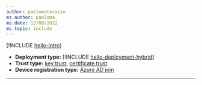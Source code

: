 ```yaml
---
author: paolomatarazzo
ms.author: paoloma
ms.date: 12/08/2022
ms.topic: include
---
```


[!INCLUDE [hello-intro](hello-intro.md)]
- **Deployment type:** [!INCLUDE [hello-deployment-hybrid](hello-deployment-hybrid.md)]
- **Trust type:** [key trust](../identity-protection/hello-for-business/hello-how-it-works-technology.md#key-trust), [certificate trust](../identity-protection/hello-for-business/hello-how-it-works-technology.md#certificate-trust)
- **Device registration type:** [Azure AD join](../identity-protection/hello-for-business/hello-how-it-works-technology.md#azure-active-directory-join)
---